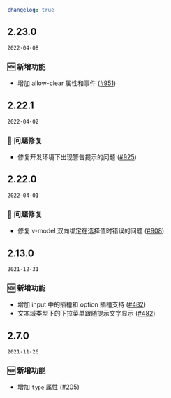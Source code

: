```yaml
changelog: true
```

## 2.23.0

`2022-04-08`

### 🆕 新增功能

- 增加 allow-clear 属性和事件 ([#951](https://github.com/arco-design/arco-design-vue/pull/951))


## 2.22.1

`2022-04-02`

### 🐛 问题修复

- 修复开发环境下出现警告提示的问题 ([#925](https://github.com/arco-design/arco-design-vue/pull/925))


## 2.22.0

`2022-04-01`

### 🐛 问题修复

- 修复 v-model 双向绑定在选择值时错误的问题 ([#908](https://github.com/arco-design/arco-design-vue/pull/908))


## 2.13.0

`2021-12-31`

### 🆕 新增功能

- 增加 input 中的插槽和 option 插槽支持 ([#482](https://github.com/arco-design/arco-design-vue/pull/482))
- 文本域类型下的下拉菜单跟随提示文字显示 ([#482](https://github.com/arco-design/arco-design-vue/pull/482))


## 2.7.0

`2021-11-26`

### 🆕 新增功能

- 增加 `type`  属性 ([#205](https://github.com/arco-design/arco-design-vue/pull/205))


